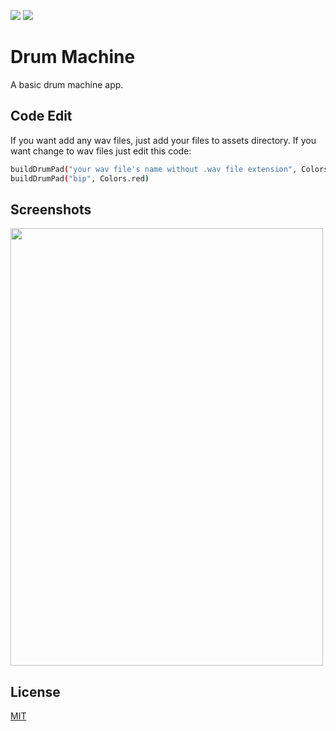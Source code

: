 ![](https://img.shields.io/github/license/Turkmen48/Bilgi_Testi_Flutter) ![](https://img.shields.io/twitter/follow/aazdenkur?style=social) 
# Drum Machine

A basic drum machine app. 

## Code Edit
If you want add any wav files, just add your files to assets directory.
If you want change to wav files just edit this code:

```bash
buildDrumPad("your wav file's name without .wav file extension", Colors.blue),
buildDrumPad("bip", Colors.red)
```

## Screenshots
<img src="https://github.com/Turkmen48/DrumMachine_Flutter/blob/main/screenshot/ss1.png" width="500" height="700">



## License
[MIT](https://choosealicense.com/licenses/mit/)
